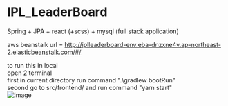 # IPL_LeaderBoard
Spring + JPA + react (+scss) + mysql (full stack application)

aws beanstalk url = http://iplleaderboard-env.eba-dnzxne4v.ap-northeast-2.elasticbeanstalk.com/#/

to run this in local\
open 2 terminal\
first in current directory run command ".\gradlew bootRun"<br />
second go to src/frontend/ and run command "yarn start"<br />
![image](https://user-images.githubusercontent.com/52444134/122516795-28775a80-d04a-11eb-9ec1-2151bca45c08.png)
